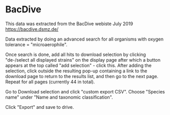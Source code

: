 # BacDive

This data was extracted from the BacDive webiste July 2019
https://bacdive.dsmz.de/

Data extracted by doing an advanced search for all organisms with oxygen tolerance = "microaerophile".

Once search is done, add all hits to download selection by clicking "de-/select all displayed strains" on the display page after which a button appears at the top called "add selection" - click this. After adding the selection, click outside the resulting pop-up containing a link to the download page to return to the results list, and then go to the next page. Repeat for all pages (currently 44 in total).

Go to Download selection and click "custom export CSV". Choose "Species name" under "Name and taxonomic classification". 

Click "Export" and save to drive.